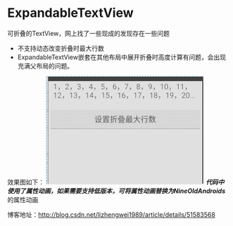 # ExpandableTextView
可折叠的TextView，网上找了一些现成的发现存在一些问题

 - 不支持动态改变折叠时最大行数
 - ExpandableTextView嵌套在其他布局中展开折叠时高度计算有问题，会出现充满父布局的问题。

效果图如下：
![](/expandtextview.gif)
***代码中使用了属性动画，如果需要支持低版本，可将属性动画替换为NineOldAndroids***的属性动画

博客地址：http://blog.csdn.net/lizhengwei1989/article/details/51583568
